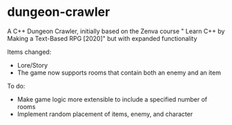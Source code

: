 # dungeon-crawler
A C++ Dungeon Crawler, initially based on the Zenva course " Learn C++ by Making a Text-Based RPG [2020]" but with expanded functionality

Items changed:
- Lore/Story
- The game now supports rooms that contain both an enemy and an item


To do:
- Make game logic more extensible to include a specified number of rooms
- Implement random placement of items, enemy, and character

